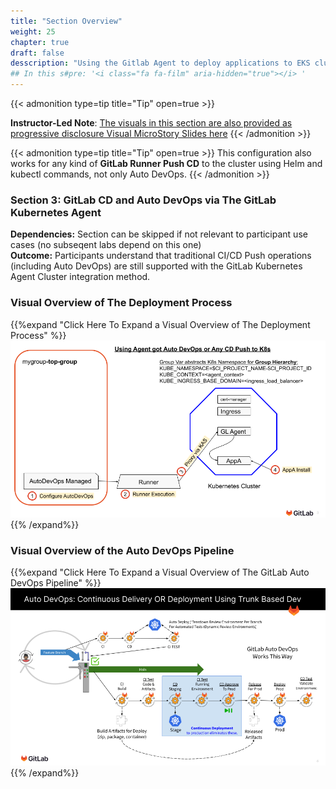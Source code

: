 ```yaml
---
title: "Section Overview"
weight: 25
chapter: true
draft: false
desscription: "Using the Gitlab Agent to deploy applications to EKS clusters through CI/CD Push"
## In this s#pre: '<i class="fa fa-film" aria-hidden="true"></i> '
---
```


{{< admonition type=tip title="Tip" open=true >}}

**Instructor-Led Note**: [The visuals in this section are also provided as progressive disclosure Visual MicroStory Slides here](../010_introduction/Animated_Visual_MicroStory_Slides_for_GitLab_Kubernetes_Agent_Workshop.pptx)
{{< /admonition >}}

{{< admonition type=tip title="Tip" open=true >}}
This configuration also works for any kind of **GitLab Runner Push CD** to the cluster using Helm and kubectl commands, not only Auto DevOps.
{{< /admonition >}}

### Section 3: GitLab CD and Auto DevOps via The GitLab Kubernetes Agent 

**Dependencies:** Section can be skipped if not relevant to participant use cases (no subseqent labs depend on this one)<br />**Outcome:** Participants understand that traditional CI/CD Push operations (including Auto DevOps) are still supported with the GitLab Kubernetes Agent Cluster integration method.

### Visual Overview of The Deployment Process

{{%expand "Click Here To Expand a Visual Overview of The Deployment Process" %}}![Using_Agent_got_Auto_DevOps_or_Any_CD_Push_to_K8s](./Using_Agent_got_Auto_DevOps_or_Any_CD_Push_to_K8s.png){{% /expand%}}

### Visual Overview of the Auto DevOps Pipeline

{{%expand "Click Here To Expand a Visual Overview of The GitLab Auto DevOps Pipeline" %}}![Auto_DevOps_Continuous_Delivery_OR_Deployment_Using_Trunk_Based_Dev](Auto_DevOps_Continuous_Delivery_OR_Deployment_Using_Trunk_Based_Dev.png){{% /expand%}}

